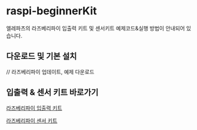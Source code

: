 # raspi-beginnerKit  

엘레파츠의 라즈베리파이 입출력 키트 및 센서키트 예제코드&실행 방법이 안내되어 있습니다.

## 다운로드 및 기본 설치  

// 라즈베리파이 업데이트, 예제 다운로드  

## 입출력 & 센서 키트 바로가기  

[라즈베리파이 입출력 키트](https://www.eleparts.co.kr/EPXDTWPM)  

[라즈베리파이 센서 키트](https://www.eleparts.co.kr/EPXDTWR8)  
